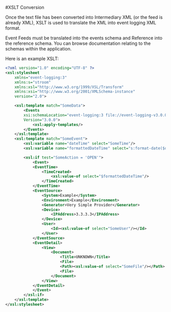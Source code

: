 #XSLT Conversion

Once the text file has been converted into Intermediary XML (or the feed is already XML), XSLT is used to
translate the XML into event logging XML format.

Event Feeds must be translated into the events schema and Reference
into the reference schema. You can browse documentation relating to the
schemas within the application.

Here is an example XSLT:

```xml
<?xml version="1.0" encoding="UTF-8" ?>
<xsl:stylesheet
    xmlns="event-logging:3"
    xmlns:s="stroom"
    xmlns:xsl="http://www.w3.org/1999/XSL/Transform"
    xmlns:xsi="http://www.w3.org/2001/XMLSchema-instance"
    version="2.0">

    <xsl:template match="SomeData">
        <Events
        xsi:schemaLocation="event-logging:3 file://event-logging-v3.0.0.xsd"
        Version="3.0.0">
            <xsl:apply-templates/>
        </Events>
    </xsl:template>
    <xsl:template match="SomeEvent">
        <xsl:variable name="dateTime" select="SomeTime"/>
        <xsl:variable name="formattedDateTime" select="s:format-date($dateTime, 'dd/MM/yyyyhh:mm:ss')"/>

        <xsl:if test="SomeAction = 'OPEN'">
            <Event>
            <EventTime>
                <TimeCreated>
                    <xsl:value-of select="$formattedDateTime"/>
                </TimeCreated>
            </EventTime>
            <EventSource>
                <System>Example</System>
                <Environment>Example</Environment>
                <Generator>Very Simple Provider</Generator>
                <Device>
                    <IPAddress>3.3.3.3</IPAddress>
                </Device>
                <User>
                    <Id><xsl:value-of select="SomeUser"/></Id>
                </User>
            </EventSource>
            <EventDetail>
                <View>
                    <Document>
                        <Title>UNKNOWN</Title>
                        <File>
                        <Path><xsl:value-of select="SomeFile"/></Path>
                        <File>
                    </Document>
                </View>
            </EventDetail>
            </Event>
        </xsl:if>
    </xsl:template>
</xsl:stylesheet>
```